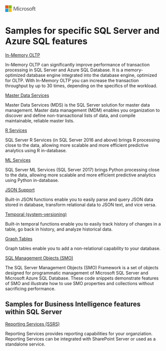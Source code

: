 ![](./media/solutions-microsoft-logo-small.png)
# Samples for specific SQL Server and Azure SQL features

[In-Memory OLTP](in-memory)

In-Memory OLTP can significantly improve performance of transaction processing in SQL Server and Azure SQL Database. It is a memory-optimized database engine integrated into the database engine, optimized for OLTP. With In-Memory OLTP you can increase the transaction throughput by up to 30 times, depending on the specifics of the workload.

[Master Data Services](master-data-services)

Master Data Services (MDS) is the SQL Server solution for master data management. Master data management (MDM) enables you organization to discover and define non-transactional lists of data, and compile maintainable, reliable master lists.

[R Services](r-services)

SQL Server R Services (in SQL Server 2016 and above) brings R processing close to the data, allowing more scalable and more efficient predictive analytics using R in-database.

[ML Services](ml-services)

SQL Server ML Services (SQL Server 2017) brings Python processing close to the data, allowing more scalable and more efficient predictive analytics using Python in-database.

[JSON Support](json)

Built-in JSON functions enable you to easily parse and query JSON data stored in database, transform relational data to JSON text, and vice versa.

[Temporal (system-versioning)](temporal)

Built-in temporal functions enable you to easily track history of changes in a table, go back in history, and analyze historical data.

[Graph Tables](sql-graph)

Graph tables enable you to add a non-relational capability to your database.

[SQL Management Objects (SMO)](sql-management-objects)

The SQL Server Management Objects (SMO) Framework is a set of objects designed for programmatic management of Microsoft SQL Server and Microsoft Azure SQL Database. These code snippets demonstrate features of SMO and illustrate how to use SMO properties and collections without sacrificing performance.

## Samples for Business Intelligence features within SQL Server

[Reporting Services (SSRS)](reporting-services)

Reporting Services provides reporting capabilities for your organziation. Reporting Services can be integrated with SharePoint Server or used as a standalone service.



